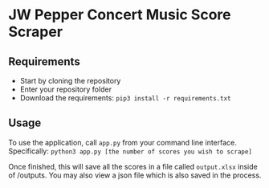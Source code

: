 # JW Pepper Concert Music Score Scraper

## Requirements
- Start by cloning the repository
- Enter your repository folder
- Download the requirements: `pip3 install -r requirements.txt`

## Usage
To use the application, call `app.py` from your command line interface. Specifically:
`python3 app.py [the number of scores you wish to scrape]`

Once finished, this will save all the scores in a file called `output.xlsx` inside of /outputs.
You may also view a json file which is also saved in the process.
